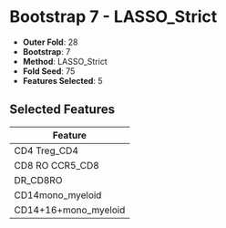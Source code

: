 # Bootstrap 7 - LASSO_Strict

- **Outer Fold**: 28
- **Bootstrap**: 7
- **Method**: LASSO_Strict
- **Fold Seed**: 75
- **Features Selected**: 5

## Selected Features

| Feature |
|---------|
| CD4 Treg_CD4 |
| CD8 RO CCR5_CD8 |
| DR_CD8RO |
| CD14mono_myeloid |
| CD14+16+mono_myeloid |
